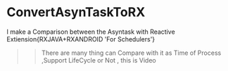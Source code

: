 # ConvertAsynTaskToRX
I make a Comparison between the Asyntask with Reactive Extiension{RXJAVA+RXANDROID 'For Schedulers'}
>> There are many thing can Compare with it as Time of Process ,Support LifeCycle or Not , this is Video  
